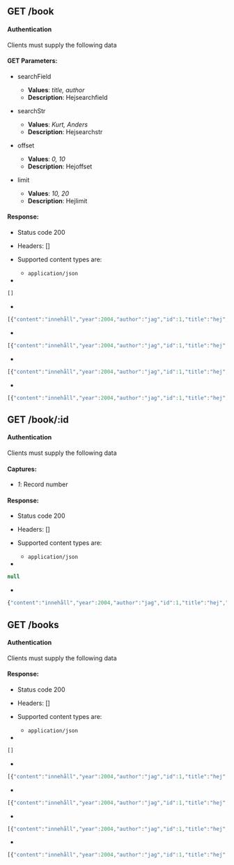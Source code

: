 ## GET /book

#### Authentication



Clients must supply the following data


#### GET Parameters:

- searchField
     - **Values**: *title, author*
     - **Description**: Hejsearchfield

- searchStr
     - **Values**: *Kurt, Anders*
     - **Description**: Hejsearchstr

- offset
     - **Values**: *0, 10*
     - **Description**: Hejoffset

- limit
     - **Values**: *10, 20*
     - **Description**: Hejlimit


#### Response:

- Status code 200
- Headers: []

- Supported content types are:

    - `application/json`

- 

```javascript
[]
```

- 

```javascript
[{"content":"innehåll","year":2004,"author":"jag","id":1,"title":"hej","user_id":null}]
```

- 

```javascript
[{"content":"innehåll","year":2004,"author":"jag","id":1,"title":"hej","user_id":null},{"content":"innehåll","year":2004,"author":"jag","id":1,"title":"hej","user_id":null}]
```

- 

```javascript
[{"content":"innehåll","year":2004,"author":"jag","id":1,"title":"hej","user_id":null},{"content":"innehåll","year":2004,"author":"jag","id":1,"title":"hej","user_id":null},{"content":"innehåll","year":2004,"author":"jag","id":1,"title":"hej","user_id":null}]
```

- 

```javascript
[{"content":"innehåll","year":2004,"author":"jag","id":1,"title":"hej","user_id":null},{"content":"innehåll","year":2004,"author":"jag","id":1,"title":"hej","user_id":null},{"content":"innehåll","year":2004,"author":"jag","id":1,"title":"hej","user_id":null},{"content":"innehåll","year":2004,"author":"jag","id":1,"title":"hej","user_id":null}]
```

## GET /book/:id

#### Authentication



Clients must supply the following data


#### Captures:

- *1*: Record number

#### Response:

- Status code 200
- Headers: []

- Supported content types are:

    - `application/json`

- 

```javascript
null
```

- 

```javascript
{"content":"innehåll","year":2004,"author":"jag","id":1,"title":"hej","user_id":null}
```

## GET /books

#### Authentication



Clients must supply the following data


#### Response:

- Status code 200
- Headers: []

- Supported content types are:

    - `application/json`

- 

```javascript
[]
```

- 

```javascript
[{"content":"innehåll","year":2004,"author":"jag","id":1,"title":"hej","user_id":null}]
```

- 

```javascript
[{"content":"innehåll","year":2004,"author":"jag","id":1,"title":"hej","user_id":null},{"content":"innehåll","year":2004,"author":"jag","id":1,"title":"hej","user_id":null}]
```

- 

```javascript
[{"content":"innehåll","year":2004,"author":"jag","id":1,"title":"hej","user_id":null},{"content":"innehåll","year":2004,"author":"jag","id":1,"title":"hej","user_id":null},{"content":"innehåll","year":2004,"author":"jag","id":1,"title":"hej","user_id":null}]
```

- 

```javascript
[{"content":"innehåll","year":2004,"author":"jag","id":1,"title":"hej","user_id":null},{"content":"innehåll","year":2004,"author":"jag","id":1,"title":"hej","user_id":null},{"content":"innehåll","year":2004,"author":"jag","id":1,"title":"hej","user_id":null},{"content":"innehåll","year":2004,"author":"jag","id":1,"title":"hej","user_id":null}]
```


